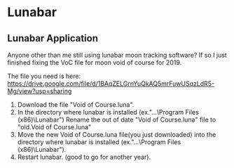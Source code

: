 # Lunabar
## Lunabar Application
Anyone other than me still using lunabar moon tracking software? If so I just finished fixing the VoC file for moon void of course for 2019.

The file you need is here: https://drive.google.com/file/d/1BAqZELGrnYuQkAQ5mrFuwUSqzLdR5-Mg/view?usp=sharing

1.  Download the file "Void of Course.luna".
2.  In the directory where lunabar is installed (ex."...\Program Files (x86)\Lunabar") Rename the out of date "Void of Course.luna" file to "old.Void of Course.luna" 
3.  Move the new Void of Course.luna file(you just downloaded) into the directory where lunabar is installed (ex."...\Program Files (x86)\Lunabar").
4.  Restart lunabar. (good to go for another year). 
